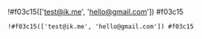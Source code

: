 !#f03c15(['test@ik.me', 'hello@gmail.com']) #f03c15

```
!#f03c15(['test@ik.me', 'hello@gmail.com']) #f03c15
```

